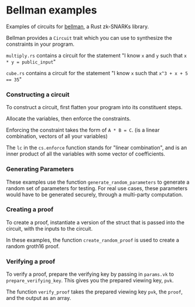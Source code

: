 # Bellman examples 

Examples of circuits for [bellman](https://github.com/zkcrypto/bellman/), a Rust zk-SNARKs library.

Bellman provides a `Circuit` trait which you can use to synthesize the constraints in your program.

`multiply.rs` contains a circuit for the statement "I know `x` and `y` such that `x * y = public_input`"
 
 `cube.rs` contains a circuit for the statement "I know `x` such that `x^3 + x + 5 == 35`"
 
### Constructing a circuit  

To construct a circuit, first flatten your program into its constituent steps. 

Allocate the variables, then enforce the constraints. 

Enforcing the constraint takes the form of `A * B = C`. (is a linear combination, vectors of all your variables)

The `lc` in the `cs.enforce` function stands for "linear combination", and is an inner product of all the variables with some vector of coefficients.

### Generating Parameters 

These examples use the function `generate_random_parameters` to generate a random set of parameters for testing. For real use cases, these parameters would have to be generated securely, through a multi-party computation. 

### Creating a proof

To create a proof, instantiate a version of the struct that is passed into the circuit, with the inputs to the circuit. 

In these examples, the function `create_random_proof` is used to create a random groth16 proof. 

### Verifying a proof

To verify a proof, prepare the verifying key by passing in `params.vk` to `prepare_verifying_key`. This gives you the prepared viewing key, `pvk`.

The function `verify_proof` takes the prepared viewing key `pvk`, the `proof`, and the output as an array.

